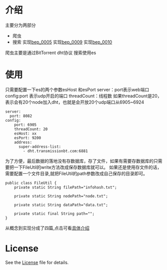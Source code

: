 # 介绍
主要分为两部分
- 爬虫
- 搜索
实现[bep_0005](http://www.bittorrent.org/beps/bep_0005.html)
实现[bep_0009](http://www.bittorrent.org/beps/bep_0009.html)
实现[bep_0010](http://www.bittorrent.org/beps/bep_0010.html)

爬虫主要是通过BitTorrent dht协议
搜索使用es
# 使用

只需要配置一下es的两个参数esHost 和esPort
server：port表示web端口
config:port 表示udp开启的端口
threadCount：线程数
如果threadCount是20，表示会有20个node加入dht，也就是会开放20个udp端口从6905~6924
```
server:
  port: 8082
config:
    port: 6905
    threadCount: 20
    esHost: xx
    esPort: 9200
    address:
      super-address-list:
        - dht.transmissionbt.com:6881
```

为了方便，最后数据的落地没有存数据库，存了文件，如果有需要存数据库的只需要把一下FileUtil的write方法改成保存数据库就可以。
如果还是使用存文件的话，需要配置一个文件目录,就把FileUtil的path参数改成自己保存的目录即可。
```
public class FileUtil {
    private static String filePath="infohash.txt";

    private static String nodePath="node.txt";

    private static String dataPath="data.txt";

    private static final String path="";
}
```
从概念到实现分成了四篇,点击可看[具体介绍](https://www.cnblogs.com/mistletoe9527/p/10734762.html)
# License
See the [License](https://github.com/mistletoe9527/dht-spider/blob/master/LICENSE) file for details.
